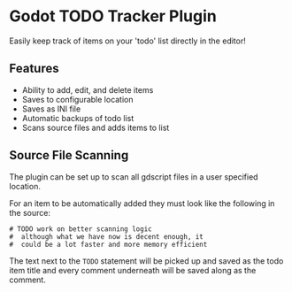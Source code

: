 # Godot TODO Tracker Plugin

Easily keep track of items on your 'todo' list directly in the editor!

## Features

- Ability to add, edit, and delete items
- Saves to configurable location
- Saves as INI file
- Automatic backups of todo list
- Scans source files and adds items to list

## Source File Scanning

The plugin can be set up to scan all gdscript files in a user specified location.

For an item to be automatically added they must look like the following in the source:

```
# TODO work on better scanning logic
#  although what we have now is decent enough, it 
#  could be a lot faster and more memory efficient
```

The text next to the `TODO` statement will be picked up and saved as the todo item title and every
comment underneath will be saved along as the comment.